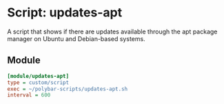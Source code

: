 # Script: updates-apt

A script that shows if there are updates available through the apt package manager on Ubuntu and Debian-based systems.

## Module

```ini
[module/updates-apt]
type = custom/script
exec = ~/polybar-scripts/updates-apt.sh
interval = 600
```
